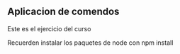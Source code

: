 

## Aplicacion de comendos

Este es el ejercicio del curso

Recuerden instalar los paquetes de node con npm install